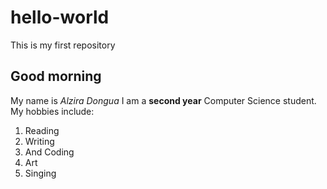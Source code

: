 # hello-world
This is my first repository
## Good morning
My name is *Alzira Dongua*
I am a **second year** Computer Science student.
My hobbies include: 
1. Reading
2. Writing
3. And Coding 
4. Art 
5. Singing
